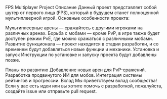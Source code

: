 FPS Multiplayer Project
Описание
Данный проект представляет собой шутер от первого лица (FPS), который в будущем станет полноценной мультиплеерной игрой. Основные особенности проекта:

Мультиплеерные арены — сражайтесь с другими игроками на различных аренах.
Борьба с мобами — кроме PvP, в игре также будет доступен режим PvE, где можно сражаться с различными мобами.
Развитие функционала — проект находится в стадии разработки, и со временем будут добавляться новые функции и механики.
Установка и запуск
Инструкции по установке и запуску проекта будут добавлены позже.

Планы по развитию
Добавление новых арен для PvP-сражений.
Разработка продвинутого ИИ для мобов.
Интеграция системы рейтингов и прогрессии.
Вклад
Мы приветствуем вклад сообщества! Если у вас есть идеи или вы хотите помочь с разработкой, пожалуйста, создайте issue или отправьте pull request.